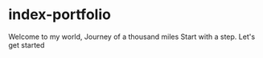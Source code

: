 # index-portfolio
Welcome to my world, Journey of a thousand miles Start with a step. Let's get started 
